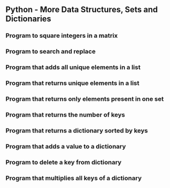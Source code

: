 ## Python - More Data Structures, Sets and Dictionaries
### Program to square integers in a matrix
### Program to search and replace
### Program that adds all unique elements in a list
### Program that returns unique elements in a list
### Program that returns only elements present in one set
### Program that returns the number of keys
### Program that returns a dictionary sorted by keys
### Program that adds a value to a dictionary
### Program to delete a key from dictionary
### Program that multiplies all keys of a dictionary
